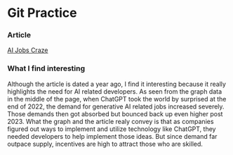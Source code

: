 # Git Practice

### Article
[AI Jobs Craze](https://www.wsj.com/articles/artificial-intelligence-jobs-pay-netflix-walmart-230fc3cb)

### What I find interesting

Although the article is dated a year ago, I find it interesting because it really highlights the need for AI related developers. As seen from the graph data in the middle of the page, when ChatGPT took the world by surprised at the end of 2022, the demand for generative AI related jobs increased severely. Those demands then got absorbed but bounced back up even higher post 2023. What the graph and the article realy convey is that as companies figured out ways to implement and utilize technology like ChatGPT, they needed developers to help implement those ideas. But since demand far outpace supply, incentives are high to attract those who are skilled.




